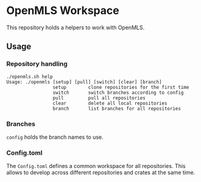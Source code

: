 # OpenMLS Workspace

This repository holds a helpers to work with OpenMLS.

## Usage

### Repository handling

```
./openmls.sh help
Usage: ./openmls [setup] [pull] [switch] [clear] [branch]
                 setup        clone repositories for the first time
                 switch       switch branches according to config
                 pull         pull all repositories
                 clear        delete all local repositories
                 branch       list branches for all repositories
```

### Branches

`config` holds the branch names to use.

### Config.toml

The `Config.toml` defines a common workspace for all repositories.
This allows to develop across different repositories and crates at the same time.
